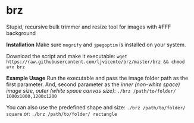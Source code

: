 # brz
Stupid, recursive bulk trimmer and resize tool for images with #FFF background

**Installation**
Make sure `mogrify` and `jpegoptim` is installed on your system.  

Download the script and make it executable:
`wget https://raw.githubusercontent.com/ljvicente/brz/master/brz && chmod a+x brz`

**Example Usage** 
Run the executable and pass the image folder path as the first parameter. And, second parameter as the *inner (non-white space) image size*, *outer (white space canvas size)*:
`./brz /path/to/folder/ 1000x1000,1200x1200`

You can also use the predefined shape and size:
`./brz /path/to/folder/ square`
or:
`./brz /path/to/folder/ rectangle`

